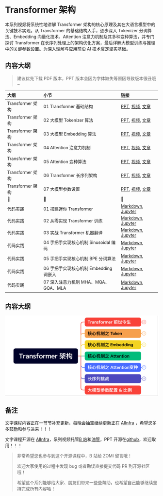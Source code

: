 <!--Copyright © ZOMI 适用于[License](https://github.com/Infrasys-AI/AIInfra)版权许可-->

# Transformer 架构

本系列视频将系统性地讲解 Transformer 架构的核心原理及其在大语言模型中的关键技术实现。从 Transformer 的基础结构入手，逐步深入 Tokenizer 分词算法、Embedding 向量化技术、Attention 注意力机制及其多种变种算法，并专门探讨 Transformer 在长序列处理上的架构优化方案，最后详解大模型训练与推理中的关键参数设置。为深入理解与应用前沿 AI 技术奠定坚实基础。

## 内容大纲

> 建议优先下载 PDF 版本，PPT 版本会因为字体缺失等原因导致版本很丑哦~

| 大纲 | 小节 | 链接 |
|:--- |:---- |:-------------------- |
| Transformer 架构 | 01 Transformer 基础结构 | [PPT](./01Transformer.pdf), [视频](https://www.bilibili.com/video/BV1rt421476q/), [文章](./01Transformer.md) |
| Transformer 架构 | 02 大模型 Tokenizer 算法 | [PPT](./02Tokenizer.pdf), [视频](https://www.bilibili.com/video/BV16pTJz9EV4), [文章](./02Tokenizer.md) |
| Transformer 架构 | 03 大模型 Embedding 算法 | [PPT](./03Embeding.pdf), [视频](https://www.bilibili.com/video/BV1SSTgzLEzf), [文章](./03Embeding.md) |
| Transformer 架构 | 04 Attention 注意力机制 | [PPT](./04Attention.pdf), [视频](https://www.bilibili.com/video/BV11AMHzuEet), [文章](./04Attention.md) |
| Transformer 架构 | 05 Attention 变种算法 | [PPT](./05GQAMLA.pdf), [视频](https://www.bilibili.com/video/BV1GzMUz8Eav), [文章](./05GQAMLA.md) |
| Transformer 架构 | 06 Transformer 长序列架构 | [PPT](./06LongSeq.pdf), [视频](https://www.bilibili.com/video/BV16PN6z6ELg), [文章](./06LongSeq.md) |
| Transformer 架构 | 07 大模型参数设置 | [PPT](./07Parameter.pdf), [视频](https://www.bilibili.com/video/BV1nTNkzjE3J), [文章](./07Parameter.md) |
|:sparkling_heart:|:star2:|:sparkling_heart:|
| 代码实践 | 01 搭建迷你 Transformer | [Markdown](./Practice01MiniTranformer.md), [Jupyter](./Practice01MiniTranformer.ipynb) |
| 代码实践 | 02 从零实现 Transformer 训练 | [Markdown](./Practice02TransformerTrain.md), [Jupyter](./Practice02TransformerTrain.ipynb) |
| 代码实践 | 03 实战 Transformer 机器翻译 | [Markdown](./Practice03MachineTrans.md), [Jupyter](./Practice03MachineTrans.ipynb) |
| 代码实践 | 04 手把手实现核心机制 Sinusoidal 编码 | [Markdown](./Practice04Sinusoidal.md), [Jupyter](./Practice04Sinusoidal.ipynb) |
| 代码实践 | 05 手把手实现核心机制 BPE 分词算法 | [Markdown](./Practice05BPE.md), [Jupyter](./Practice05BPE.ipynb) |
| 代码实践 | 06 手把手实现核心机制 Embedding 词嵌入 | [Markdown](./Practice06Embedding.md), [Jupyter](./Practice06Embedding.ipynb) |
| 代码实践 | 07 深入注意力机制 MHA、MQA、GQA、MLA | [Markdown](./Practice07Attention.md), [Jupyter](./Practice07Attention.ipynb) |

## 内容大纲

![](./images/00outline.png)

## 备注

文字课程内容正在一节节补充更新，每晚会抽空继续更新正在 [AIInfra](https://infrasys-ai.github.io/aiinfra-docs) ，希望您多多鼓励和参与进来！！！

文字课程开源在 [AIInfra](https://infrasys-ai.github.io/aiinfra-docs)，系列视频托管[B 站](https://space.bilibili.com/517221395)和[油管](https://www.youtube.com/@ZOMI666/playlists)，PPT 开源在[github](https://github.com/Infrasys-AI/AIInfra)，欢迎取用！！！

> 非常希望您也参与到这个开源课程中，B 站给 ZOMI 留言哦！
>
> 欢迎大家使用的过程中发现 bug 或者勘误直接提交代码 PR 到开源社区哦！
>
> 希望这个系列能够给大家、朋友们带来一些些帮助，也希望自己能够继续坚持完成所有内容哈！

